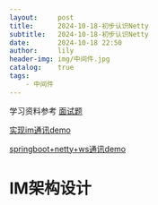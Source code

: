 ```yaml
---
layout:     post
title:      2024-10-18-初步认识Netty
subtitle:   2024-10-18-初步认识Netty
date:       2024-10-18 22:50
author:     lily
header-img: img/中间件.jpg
catalog:    true
tags:
    - 中间件
---
```

学习资料参考
[面试题](https://www.bilibili.com/video/BV1xq4y1g73f/?spm_id_from=333.337.search-card.all.click&vd_source=ce389c45d6dc3826dba4467eb8e8e21a)

[实现im通讯demo](https://www.bilibili.com/video/BV1gb411b7b4/?spm_id_from=333.337.search-card.all.click&vd_source=ce389c45d6dc3826dba4467eb8e8e21a)

[springboot+netty+ws通讯demo](https://www.bilibili.com/video/BV1Te411j7oD/?spm_id_from=333.337.search-card.all.click&vd_source=ce389c45d6dc3826dba4467eb8e8e21a)

# IM架构设计

